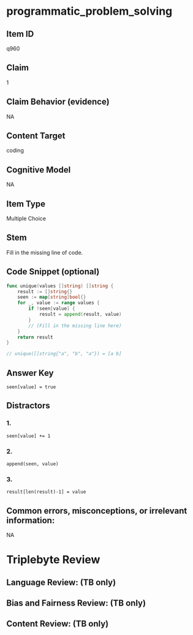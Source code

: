 # programmatic_problem_solving

## Item ID
q960

## Claim
1

## Claim Behavior (evidence)
NA

## Content Target
coding

## Cognitive Model
NA

## Item Type
Multiple Choice

## Stem
Fill in the missing line of code.

## Code Snippet (optional)
```go
func unique(values []string) []string {
    result := []string{}
    seen := map[string]bool{}
    for _, value := range values {
        if !seen[value] {
            result = append(result, value)
        }
        // (Fill in the missing line here)
    }
    return result
}

// unique([]string{"a", "b", "a"}) = [a b]
```

## Answer Key
`seen[value] = true`

## Distractors

### 1.
`seen[value] += 1`

### 2.
`append(seen, value)`

### 3.
`result[len(result)-1] = value`

## Common errors, misconceptions, or irrelevant information:
NA

# Triplebyte Review


## Language Review: (TB only)


## Bias and Fairness Review: (TB only)


## Content Review: (TB only)


